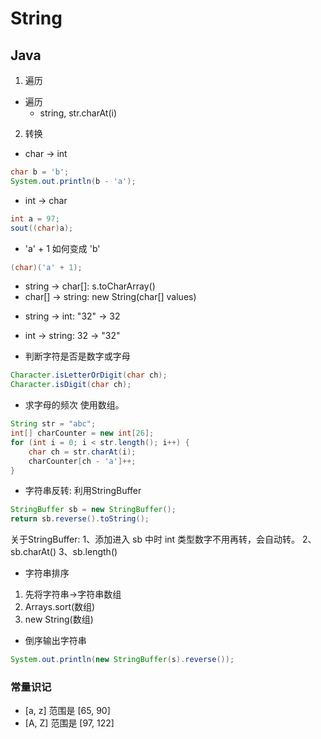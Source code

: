 # String

## Java

1. 遍历
- 遍历 
  - string, str.charAt(i)

2. 转换
- char -> int
```java
char b = 'b';
System.out.println(b - 'a'); 
```

- int -> char
```java
int a = 97;
sout((char)a);
```
- 'a' + 1 如何变成 'b'
```java
(char)('a' + 1);
```
 
* string -> char[]: s.toCharArray()
* char[] -> string: new String(char[] values)

- string -> int: "32" -> 32
- int -> string: 32 -> "32"

- 判断字符是否是数字或字母
```java
Character.isLetterOrDigit(char ch);
Character.isDigit(char ch);
```

- 求字母的频次
使用数组。
```java
String str = "abc";
int[] charCounter = new int[26];
for (int i = 0; i < str.length(); i++) {
    char ch = str.charAt(i);
    charCounter[ch - 'a']++;
}
```

- 字符串反转: 利用StringBuffer
```java
StringBuffer sb = new StringBuffer();
return sb.reverse().toString();
```

关于StringBuffer:
1、添加进入 sb 中时 int 类型数字不用再转，会自动转。
2、sb.charAt()
3、sb.length()

- 字符串排序
1. 先将字符串->字符串数组
2. Arrays.sort(数组)
3. new String(数组)

- 倒序输出字符串
```java
System.out.println(new StringBuffer(s).reverse());
```

### 常量识记   
- [a, z] 范围是 [65, 90]
- [A, Z] 范围是 [97, 122]

